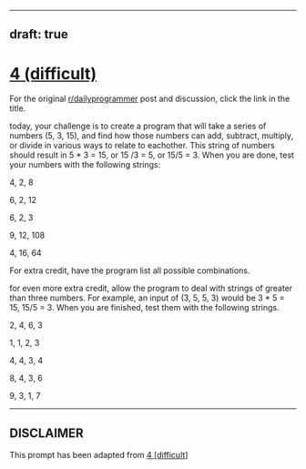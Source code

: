 ---
draft: true
----

# [4 (difficult)](https://www.reddit.com/r/dailyprogrammer/comments/pm7g7/2122012_challange_4_difficult/)

For the original [r/dailyprogrammer](https://www.reddit.com/r/dailyprogrammer/) post and discussion, click the link in the title.

today, your challenge is to create a program that will take a series of numbers (5, 3, 15), and find how those numbers can add, subtract, multiply, or divide in various ways to relate to eachother. This string of numbers should result in 5 * 3 = 15, or 15 /3 = 5, or 15/5 = 3. When you are done, test your numbers with the following strings:

4, 2, 8

6, 2, 12

6, 2, 3

9, 12, 108

4, 16, 64

For extra credit, have the program list all possible combinations. 

for even more extra credit, allow the program to deal with strings of greater than three numbers. For example, an input of (3, 5, 5, 3) would be 3 * 5 = 15, 15/5 = 3. When you are finished, test them with the following strings.

2, 4, 6, 3

1, 1, 2, 3

4, 4, 3, 4

8, 4, 3, 6

9, 3, 1, 7


----
## **DISCLAIMER**
This prompt has been adapted from [4 [difficult]](https://www.reddit.com/r/dailyprogrammer/comments/pm7g7/2122012_challange_4_difficult/
)
